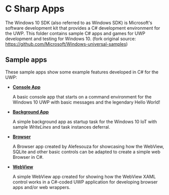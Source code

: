 # C Sharp Apps
The Windows 10 SDK (also referred to as Windows SDK) is Microsoft's software development kit that provides a C# development environment for the UWP. This folder contains sample C# apps and games for UWP development and testing for Windows 10. (fork original source: https://github.com/Microsoft/Windows-universal-samples)

## Sample apps
These sample apps show some example features developed in C# for the UWP:
- [**Console App**](/C%23/ConsoleApp)

  A basic console app that starts on a command environment for the Windows 10 UWP with basic messages and the legendary Hello World!

- [**Background App**](/C%23/BackgroundApp)

  A simple background app as startup task for the Windows 10 IoT with sample *WriteLines* and task instances deferral.
  
- [**Browser**](/C%23/Browser)
  
  A Browser app created by Alefesouza for showcasing how the WebView, SQLite and other basic controls can be adapted to create a simple web Browser in C#.
  
- [**WebView**](/C%23/WebView)
  
  A simple WebView app created for showing how the WebView XAML control works in a C#-coded UWP application for developing browser apps and/or web wrappers.
